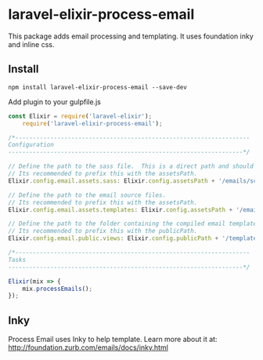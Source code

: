 # laravel-elixir-process-email
This package adds email processing and templating.  It uses foundation inky and inline css.

## Install
```
npm install laravel-elixir-process-email --save-dev
```

Add plugin to your gulpfile.js

```javascript
const Elixir = require('laravel-elixir');
    require('laravel-elixir-process-email');

/*-------------------------------------------------------------------
Configuration
-------------------------------------------------------------------*/

// Define the path to the sass file.  This is a direct path and should not include wildcards.
// Its recommended to prefix this with the assetsPath.
Elixir.config.email.assets.sass: Elixir.config.assetsPath + '/emails/scss/email.scss';

// Define the path to the email source files.
// Its recommended to prefix this with the assetsPath.
Elixir.config.email.assets.templates: Elixir.config.assetsPath + '/emails/templates/**/*.blade.php';

// Define the path to the folder containing the compiled email templates.
// Its recommended to prefix this with the publicPath.
Elixir.config.email.public.views: Elixir.config.publicPath + '/templates/emails';

/*-------------------------------------------------------------------
Tasks
-------------------------------------------------------------------*/

Elixir(mix => {
    mix.processEmails();
});
```

## Inky
Process Email uses Inky to help template.  Learn more about it at:
http://foundation.zurb.com/emails/docs/inky.html
